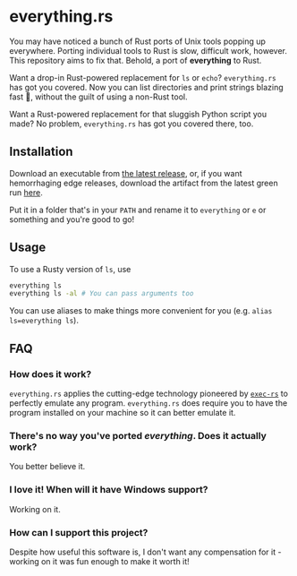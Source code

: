 # everything.rs

You may have noticed a bunch of Rust ports of Unix tools popping up everywhere.
Porting individual tools to Rust is slow, difficult work, however. This repository aims
to fix that. Behold, a port of **everything** to Rust.

Want a drop-in Rust-powered replacement for `ls` or `echo`? `everything.rs` has got you
covered. Now you can list directories and print strings blazing fast 🚀, without the guilt of using a
non-Rust tool.

Want a Rust-powered replacement for that sluggish Python script you made? No problem, `everything.rs`
has got you covered there, too.

## Installation

Download an executable from [the latest release](https://github.com/ysthakur/everything.rs/releases/latest), or,
if you want hemorrhaging edge releases, download the artifact from the latest green run
[here](https://github.com/ysthakur/everything.rs/actions/workflows/build.yml).

Put it in a folder that's in your `PATH` and rename it to `everything` or `e` or something and you're good to go!

## Usage

To use a Rusty version of `ls`, use
```bash
everything ls
everything ls -al # You can pass arguments too
```

You can use aliases to make things more convenient for you (e.g. `alias ls=everything ls`).

## FAQ

### How does it work?

`everything.rs` applies the cutting-edge technology pioneered by [`exec-rs`](https://github.com/faradayio/exec-rs)
to perfectly emulate any program. `everything.rs` does require you to have the program installed on your
machine so it can better emulate it.

### There's no way you've ported *everything*. Does it actually work?

You better believe it.

### I love it! When will it have Windows support?

Working on it.

### How can I support this project?

Despite how useful this software is, I don't want any compensation for it - working on it was fun enough to make it worth it!
